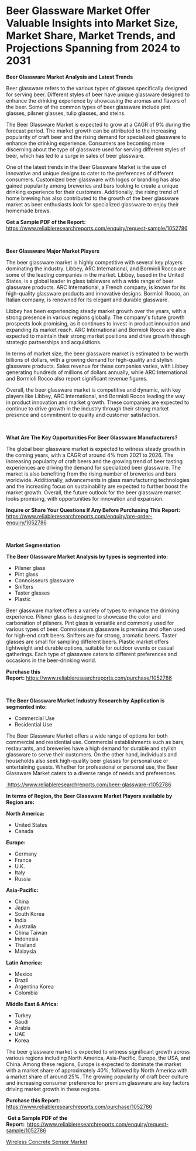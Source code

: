 <p><h1>Beer Glassware Market Offer Valuable Insights into Market Size, Market Share, Market Trends, and Projections Spanning from 2024 to 2031</h1></p><p><strong>Beer Glassware Market Analysis and Latest Trends</strong></p>
<p><p>Beer glassware refers to the various types of glasses specifically designed for serving beer. Different styles of beer have unique glassware designed to enhance the drinking experience by showcasing the aromas and flavors of the beer. Some of the common types of beer glassware include pint glasses, pilsner glasses, tulip glasses, and steins.</p><p>The Beer Glassware Market is expected to grow at a CAGR of 9% during the forecast period. The market growth can be attributed to the increasing popularity of craft beer and the rising demand for specialized glassware to enhance the drinking experience. Consumers are becoming more discerning about the type of glassware used for serving different styles of beer, which has led to a surge in sales of beer glassware.</p><p>One of the latest trends in the Beer Glassware Market is the use of innovative and unique designs to cater to the preferences of different consumers. Customized beer glassware with logos or branding has also gained popularity among breweries and bars looking to create a unique drinking experience for their customers. Additionally, the rising trend of home brewing has also contributed to the growth of the beer glassware market as beer enthusiasts look for specialized glassware to enjoy their homemade brews.</p></p>
<p><strong>Get a Sample PDF of the Report:&nbsp;</strong> <a href="https://www.reliableresearchreports.com/enquiry/request-sample/1052786">https://www.reliableresearchreports.com/enquiry/request-sample/1052786</a></p>
<p>&nbsp;</p>
<p><strong>Beer Glassware Major Market Players</strong></p>
<p><p>The beer glassware market is highly competitive with several key players dominating the industry. Libbey, ARC International, and Bormioli Rocco are some of the leading companies in the market. Libbey, based in the United States, is a global leader in glass tableware with a wide range of beer glassware products. ARC International, a French company, is known for its high-quality glassware products and innovative designs. Bormioli Rocco, an Italian company, is renowned for its elegant and durable glassware.</p><p>Libbey has been experiencing steady market growth over the years, with a strong presence in various regions globally. The company's future growth prospects look promising, as it continues to invest in product innovation and expanding its market reach. ARC International and Bormioli Rocco are also expected to maintain their strong market positions and drive growth through strategic partnerships and acquisitions.</p><p>In terms of market size, the beer glassware market is estimated to be worth billions of dollars, with a growing demand for high-quality and stylish glassware products. Sales revenue for these companies varies, with Libbey generating hundreds of millions of dollars annually, while ARC International and Bormioli Rocco also report significant revenue figures.</p><p>Overall, the beer glassware market is competitive and dynamic, with key players like Libbey, ARC International, and Bormioli Rocco leading the way in product innovation and market growth. These companies are expected to continue to drive growth in the industry through their strong market presence and commitment to quality and customer satisfaction.</p></p>
<p>&nbsp;</p>
<p><strong>What Are The Key Opportunities For Beer Glassware Manufacturers?</strong></p>
<p><p>The global beer glassware market is expected to witness steady growth in the coming years, with a CAGR of around 4% from 2021 to 2026. The increasing popularity of craft beers and the growing trend of beer tasting experiences are driving the demand for specialized beer glassware. The market is also benefiting from the rising number of breweries and bars worldwide. Additionally, advancements in glass manufacturing technologies and the increasing focus on sustainability are expected to further boost the market growth. Overall, the future outlook for the beer glassware market looks promising, with opportunities for innovation and expansion.</p></p>
<p><strong>Inquire or Share Your Questions If Any Before Purchasing This Report:</strong> <a href="https://www.reliableresearchreports.com/enquiry/pre-order-enquiry/1052786">https://www.reliableresearchreports.com/enquiry/pre-order-enquiry/1052786</a></p>
<p>&nbsp;</p>
<p><strong>Market Segmentation</strong></p>
<p><strong>The Beer Glassware Market Analysis by types is segmented into:</strong></p>
<p><ul><li>Pilsner glass</li><li>Pint glass</li><li>Connoisseurs glassware</li><li>Snifters</li><li>Taster glasses</li><li>Plastic</li></ul></p>
<p><p>Beer glassware market offers a variety of types to enhance the drinking experience. Pilsner glass is designed to showcase the color and carbonation of pilsners. Pint glass is versatile and commonly used for various types of beer. Connoisseurs glassware is premium and often used for high-end craft beers. Snifters are for strong, aromatic beers. Taster glasses are small for sampling different beers. Plastic market offers lightweight and durable options, suitable for outdoor events or casual gatherings. Each type of glassware caters to different preferences and occasions in the beer-drinking world.</p></p>
<p><strong>Purchase this Report:&nbsp;</strong><a href="https://www.reliableresearchreports.com/purchase/1052786">https://www.reliableresearchreports.com/purchase/1052786</a></p>
<p>&nbsp;</p>
<p><strong>The Beer Glassware Market Industry Research by Application is segmented into:</strong></p>
<p><ul><li>Commercial Use</li><li>Residential Use</li></ul></p>
<p><p>The Beer Glassware Market offers a wide range of options for both commercial and residential use. Commercial establishments such as bars, restaurants, and breweries have a high demand for durable and stylish glassware to serve their customers. On the other hand, individuals and households also seek high-quality beer glasses for personal use or entertaining guests. Whether for professional or personal use, the Beer Glassware Market caters to a diverse range of needs and preferences.</p></p>
<p><a href="https://www.reliableresearchreports.com/beer-glassware-r1052786">&nbsp;https://www.reliableresearchreports.com/beer-glassware-r1052786</a></p>
<p><strong>In terms of Region, the Beer Glassware Market Players available by Region are:</strong></p>
<p>
    <p> <strong> North America: </strong>
        <ul>
            <li>United States</li>
            <li>Canada</li>
        </ul>
        </p> 
    <p> <strong> Europe: </strong>
        <ul>
            <li>Germany</li>
            <li>France</li>
            <li>U.K.</li>
            <li>Italy</li>
            <li>Russia</li>
        </ul>
        </p> 
    <p> <strong> Asia-Pacific: </strong>
        <ul>
            <li>China</li>
            <li>Japan</li>
            <li>South Korea</li>
            <li>India</li>
            <li>Australia</li>
            <li>China Taiwan</li>
            <li>Indonesia</li>
            <li>Thailand</li>
            <li>Malaysia</li>
        </ul>
        </p> 
    <p> <strong> Latin America: </strong>
        <ul>
            <li>Mexico</li>
            <li>Brazil</li>
            <li>Argentina Korea</li>
            <li>Colombia</li>
        </ul>
        </p> 
    <p> <strong> Middle East & Africa: </strong>
        <ul>
            <li>Turkey</li>
            <li>Saudi</li>
            <li>Arabia</li>
            <li>UAE</li>
            <li>Korea</li>
        </ul>
    </p>
    </p>
<p><p>The beer glassware market is expected to witness significant growth across various regions including North America, Asia-Pacific, Europe, the USA, and China. Among these regions, Europe is expected to dominate the market with a market share of approximately 40%, followed by North America with a market share of around 25%. The growing popularity of craft beer culture and increasing consumer preference for premium glassware are key factors driving market growth in these regions.</p></p>
<p><strong>Purchase this Report: </strong><a href="https://www.reliableresearchreports.com/purchase/1052786">https://www.reliableresearchreports.com/purchase/1052786</a></p>
<p>&nbsp;<strong>Get a Sample PDF of the Report:&nbsp;&nbsp;</strong><a href="https://www.reliableresearchreports.com/enquiry/request-sample/1052786">https://www.reliableresearchreports.com/enquiry/request-sample/1052786</a></p>
<p><strong></strong></p>
<p><p><a href="https://issuu.com/reportprime-2/docs/wireless-concrete-sensor-market-size-2030.pptx">Wireless Concrete Sensor Market</a></p></p>